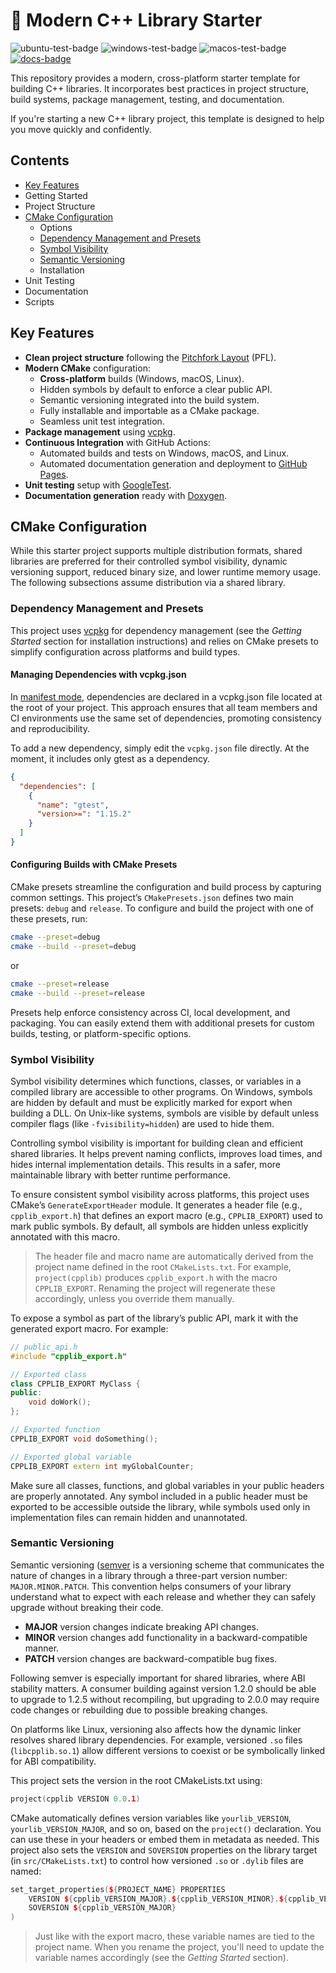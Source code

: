 # 🔨 Modern C++ Library Starter

![ubuntu-test-badge](https://github.com/shlomnissan/cpplib-starter/actions/workflows/ubuntu.yml/badge.svg)
![windows-test-badge](https://github.com/shlomnissan/cpplib-starter/actions/workflows/windows.yml/badge.svg)
![macos-test-badge](https://github.com/shlomnissan/cpplib-starter/actions/workflows/macos.yml/badge.svg)
[![docs-badge](https://img.shields.io/badge/docs-online-blue.svg)](https://shlomnissan.github.io/cpplib-starter/)

This repository provides a modern, cross-platform starter template for building C++ libraries.
It incorporates best practices in project structure, build systems, package management, testing, and documentation.

If you're starting a new C++ library project, this template is designed to help you move quickly and confidently.

## Contents
- [Key Features](#key-features)
- Getting Started
- Project Structure
- [CMake Configuration](#cmake-configuration)
   - Options
   - [Dependency Management and Presets](#dependency-management-and-presets)
   - [Symbol Visibility](#symbol-visibility)
   - [Semantic Versioning](#semantic-versioning)
   - Installation
- Unit Testing
- Documentation
- Scripts

## Key Features

- **Clean project structure** following the [Pitchfork Layout](https://github.com/vector-of-bool/pitchfork?tab=readme-ov-file) (PFL).
- **Modern CMake** configuration:
  - **Cross-platform** builds (Windows, macOS, Linux).
  - Hidden symbols by default to enforce a clear public API.
  - Semantic versioning integrated into the build system.
  - Fully installable and importable as a CMake package.
  - Seamless unit test integration.
- **Package management** using [vcpkg](https://vcpkg.io/en/).
- **Continuous Integration** with GitHub Actions:
  - Automated builds and tests on Windows, macOS, and Linux.
  - Automated documentation generation and deployment to [GitHub Pages](https://pages.github.com/).
- **Unit testing** setup with [GoogleTest](https://github.com/google/googletest).
- **Documentation generation** ready with [Doxygen](https://www.doxygen.nl/).

## CMake Configuration
While this starter project supports multiple distribution formats, shared libraries are preferred for their controlled symbol visibility, dynamic versioning support, reduced binary size, and lower runtime memory usage. The following subsections assume distribution via a shared library.

### Dependency Management and Presets
This project uses [vcpkg](https://vcpkg.io/en/) for dependency management (see the _Getting Started_ section for installation instructions) and relies on CMake presets to simplify configuration across platforms and build types.

#### Managing Dependencies with vcpkg.json
In [manifest mode](https://learn.microsoft.com/en-us/vcpkg/consume/manifest-mode), dependencies are declared in a vcpkg.json file located at the root of your project. This approach ensures that all team members and CI environments use the same set of dependencies, promoting consistency and reproducibility.

To add a new dependency, simply edit the `vcpkg.json` file directly. At the moment, it includes only gtest as a dependency.

```json
{
  "dependencies": [
    {
      "name": "gtest",
      "version>=": "1.15.2"
    }
  ]
}
```
#### Configuring Builds with CMake Presets
CMake presets streamline the configuration and build process by capturing common settings. This project’s `CMakePresets.json` defines two main presets: `debug` and `release`. To configure and build the project with one of these presets, run:
```bash
cmake --preset=debug
cmake --build --preset=debug
```
or
```bash
cmake --preset=release
cmake --build --preset=release
```
Presets help enforce consistency across CI, local development, and packaging. You can easily extend them with additional presets for custom builds, testing, or platform-specific options.

### Symbol Visibility

Symbol visibility determines which functions, classes, or variables in a compiled library are accessible to other programs. On Windows, symbols are hidden by default and must be explicitly marked for export when building a DLL. On Unix-like systems, symbols are visible by default unless compiler flags (like `-fvisibility=hidden`) are used to hide them.

Controlling symbol visibility is important for building clean and efficient shared libraries. It helps prevent naming conflicts, improves load times, and hides internal implementation details. This results in a safer, more maintainable library with better runtime performance.

To ensure consistent symbol visibility across platforms, this project uses CMake’s `GenerateExportHeader` module. It generates a header file (e.g., `cpplib_export.h`) that defines an export macro (e.g., `CPPLIB_EXPORT`) used to mark public symbols. By default, all symbols are hidden unless explicitly annotated with this macro.

> The header file and macro name are automatically derived from the project name defined in the root `CMakeLists.txt`. For example, `project(cpplib)` produces `cpplib_export.h` with the macro `CPPLIB_EXPORT`. Renaming the project will regenerate these accordingly, unless you override them manually.

To expose a symbol as part of the library’s public API, mark it with the generated export macro. For example:

```cpp
// public_api.h
#include "cpplib_export.h"

// Exported class
class CPPLIB_EXPORT MyClass {
public:
    void doWork();
};

// Exported function
CPPLIB_EXPORT void doSomething();

// Exported global variable
CPPLIB_EXPORT extern int myGlobalCounter;
```
Make sure all classes, functions, and global variables in your public headers are properly annotated. Any symbol included in a public header must be exported to be accessible outside the library, while symbols used only in implementation files can remain hidden and unannotated.

### Semantic Versioning

Semantic versioning ([semver](https://semver.org/) is a versioning scheme that communicates the nature of changes in a library through a three-part version number: `MAJOR.MINOR.PATCH`. This convention helps consumers of your library understand what to expect with each release and whether they can safely upgrade without breaking their code.

- **MAJOR** version changes indicate breaking API changes.
- **MINOR** version changes add functionality in a backward-compatible manner.
- **PATCH** version changes are backward-compatible bug fixes.

Following semver is especially important for shared libraries, where ABI stability matters. A consumer building against version 1.2.0 should be able to upgrade to 1.2.5 without recompiling, but upgrading to 2.0.0 may require code changes or rebuilding due to possible breaking changes.

On platforms like Linux, versioning also affects how the dynamic linker resolves shared library dependencies. For example, versioned `.so` files (`libcpplib.so.1`) allow different versions to coexist or be symbolically linked for ABI compatibility.

This project sets the version in the root CMakeLists.txt using:

```cpp
project(cpplib VERSION 0.0.1)
```

CMake automatically defines version variables like `yourlib_VERSION`, `yourlib_VERSION_MAJOR`, and so on, based on the `project()` declaration. You can use these in your headers or embed them in metadata as needed. This project also sets the `VERSION` and `SOVERSION` properties on the library target (in `src/CMakeLists.txt`) to control how versioned `.so` or `.dylib` files are named:

```cpp
set_target_properties(${PROJECT_NAME} PROPERTIES
    VERSION ${cpplib_VERSION_MAJOR}.${cpplib_VERSION_MINOR}.${cpplib_VERSION_PATCH}
    SOVERSION ${cpplib_VERSION_MAJOR}
)
```
> Just like with the export macro, these variable names are tied to the project name. When you rename the project, you'll need to update the variable names accordingly (see the _Getting Started_ section).
